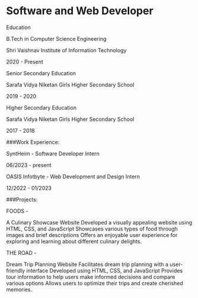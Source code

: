#  Software and Web Developer

Education

B.Tech in Computer Science Engineering

Shri Vaishnav Institute of Information Technology

2020 - Present

Senior Secondary Education

Sarafa Vidya Niketan Girls Higher Secondary School

2019 - 2020

Higher Secondary Education

Sarafa Vidya Niketan Girls Higher Secondary School

2017 - 2018

###Work Experience:

SyntHeim - Software Developer Intern

06/2023 - present

OASIS Infotbyte - Web Development and Design Intern

12/2022 - 01/2023

###Projects:

FOODS -

A Culinary Showcase Website
Developed a visually appealing website using HTML, CSS, and JavaScript
Showcases various types of food through images and brief descriptions
Offers an enjoyable user experience for exploring and learning about different culinary delights.

THE ROAD -

Dream Trip Planning Website
Facilitates dream trip planning with a user-friendly interface
Developed using HTML, CSS, and JavaScript
Provides tour information to help users make informed decisions and compare various options
Allows users to optimize their trips and create cherished memories.
